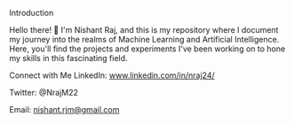 Introduction

Hello there! 👋 I'm Nishant Raj, and this is my repository where I document my journey into the realms of Machine Learning and Artificial Intelligence. Here, you'll find the projects and experiments I've been working on to hone my skills in this fascinating field.

Connect with Me
LinkedIn: www.linkedin.com/in/nraj24/

Twitter: @NrajM22

Email: nishant.rjm@gmail.com
